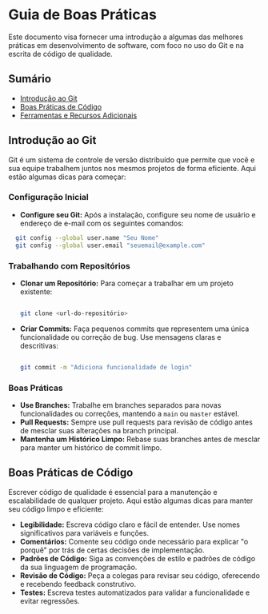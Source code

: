 # Guia de Boas Práticas

Este documento visa fornecer uma introdução a algumas das melhores práticas em desenvolvimento de software, com foco no uso do Git e na escrita de código de qualidade.

## Sumário

- [Introdução ao Git](#introdução-ao-git)
- [Boas Práticas de Código](#boas-práticas-de-código)
- [Ferramentas e Recursos Adicionais](#ferramentas-e-recursos-adicionais)

## Introdução ao Git

Git é um sistema de controle de versão distribuído que permite que você e sua equipe trabalhem juntos nos mesmos projetos de forma eficiente. Aqui estão algumas dicas para começar:

### Configuração Inicial

- **Configure seu Git:** Após a instalação, configure seu nome de usuário e endereço de e-mail com os seguintes comandos:
```bash
  git config --global user.name "Seu Nome"
  git config --global user.email "seuemail@example.com"
```

  ### Trabalhando com Repositórios

*   **Clonar um Repositório:** Para começar a trabalhar em um projeto existente:
    
    ```bash
    
    git clone <url-do-repositório>
    ```

*   **Criar Commits:** Faça pequenos commits que representem uma única funcionalidade ou correção de bug. Use mensagens claras e descritivas:
    
    ```bash
    
    git commit -m "Adiciona funcionalidade de login"
    ```
        

### Boas Práticas

*   **Use Branches:** Trabalhe em branches separados para novas funcionalidades ou correções, mantendo a `main` ou `master` estável.
*   **Pull Requests:** Sempre use pull requests para revisão de código antes de mesclar suas alterações na branch principal.
*   **Mantenha um Histórico Limpo:** Rebase suas branches antes de mesclar para manter um histórico de commit limpo.

## Boas Práticas de Código

Escrever código de qualidade é essencial para a manutenção e escalabilidade de qualquer projeto. Aqui estão algumas dicas para manter seu código limpo e eficiente:

*   **Legibilidade:** Escreva código claro e fácil de entender. Use nomes significativos para variáveis e funções.
*   **Comentários:** Comente seu código onde necessário para explicar "o porquê" por trás de certas decisões de implementação.
*   **Padrões de Código:** Siga as convenções de estilo e padrões de código da sua linguagem de programação.
*   **Revisão de Código:** Peça a colegas para revisar seu código, oferecendo e recebendo feedback construtivo.
*   **Testes:** Escreva testes automatizados para validar a funcionalidade e evitar regressões.


